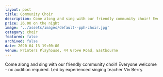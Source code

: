 ```yaml
---
layout: post
title: Community Choir
description: Come along and sing with our friendly community choir! Everyone welcome - no audition required. Led by experienced singing teacher Viv Berry.
price: £6.00 on the night
image: '../assets/images/default--pph-choir.jpg'
category: choir
featured: false
archived: false
date: 2020-04-13 19:00:00
venue: Printers Playhouse, 44 Grove Road, Eastbourne
---
```


Come along and sing with our friendly community choir! Everyone welcome - no audition required. Led by experienced singing teacher Viv Berry.